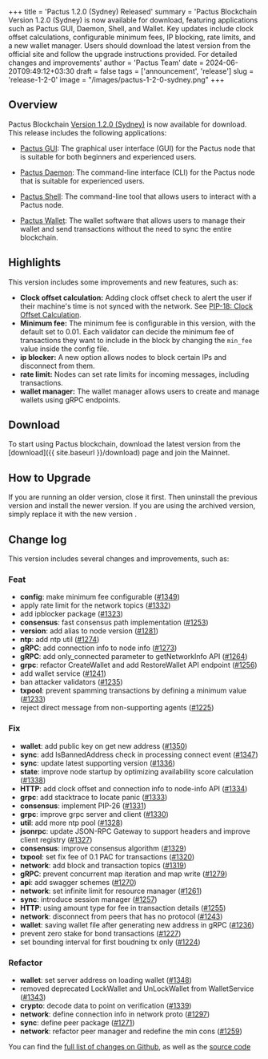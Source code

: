 +++
title = 'Pactus 1.2.0 (Sydney) Released'
summary = 'Pactus Blockchain Version 1.2.0 (Sydney) is now available for download, featuring applications such as Pactus GUI, Daemon, Shell, and Wallet. Key updates include clock offset calculations, configurable minimum fees, IP blocking, rate limits, and a new wallet manager. Users should download the latest version from the official site and follow the upgrade instructions provided. For detailed changes and improvements'
author = 'Pactus Team'
date = 2024-06-20T09:49:12+03:30
draft = false
tags = ['announcement', 'release']
slug = 'release-1-2-0'
image = "/images/pactus-1-2-0-sydney.png"
+++

## Overview

Pactus Blockchain [Version 1.2.0 (Sydney)](https://github.com/pactus-project/pactus/releases/tag/v1.2.0)
is now available for download.
This release includes the following applications:

- [Pactus GUI](https://docs.pactus.org/get-started/pactus-gui/):
  The graphical user interface (GUI) for the Pactus node that is suitable
  for both beginners and experienced users.

- [Pactus Daemon](https://docs.pactus.org/get-started/pactus-daemon/):
  The command-line interface (CLI) for the Pactus node that is suitable for experienced users.

- [Pactus Shell](https://docs.pactus.org/tutorials/pactus-shell/):
  The command-line tool that allows users to interact with a Pactus node.

- [Pactus Wallet](https://docs.pactus.org/tutorials/pactus-wallet/):
  The wallet software that allows users to manage their wallet and send transactions
  without the need to sync the entire blockchain.

## Highlights

This version includes some improvements and new features, such as:

- **Clock offset calculation:** Adding clock offset check to
  alert the user if their machine's time is not synced with the network.
  See [PIP-18: Clock Offset Calculation](https://pips.pactus.org/PIPs/pip-18).
- **Minimum fee:** The minimum fee is configurable in this version, with the default set to 0.01.
  Each validator can decide the minimum fee of transactions they want to include in the block
  by changing the `min_fee` value inside the config file.
- **ip blocker:** A new option allows nodes to block certain IPs and disconnect from them.
- **rate limit:** Nodes can set rate limits for incoming messages, including transactions.
- **wallet manager:** The wallet manager allows users to create and manage wallets using gRPC endpoints.

## Download

To start using Pactus blockchain, download the latest version from the [download]({{ site.baseurl }}/download)
page and join the Mainnet.

## How to Upgrade

If you are running an older version, close it first.
Then uninstall the previous version and install the newer version.
If you are using the archived version, simply replace it with the new version .

## Change log

This version includes several changes and improvements, such as:

### Feat

- **config**: make minimum fee configurable ([#1349](https://github.com/pactus-project/pactus/pull/1349))
- apply rate limit for the network topics ([#1332](https://github.com/pactus-project/pactus/pull/1332))
- add ipblocker package ([#1323](https://github.com/pactus-project/pactus/pull/1323))
- **consensus**: fast consensus path implementation ([#1253](https://github.com/pactus-project/pactus/pull/1253))
- **version**: add alias to node version ([#1281](https://github.com/pactus-project/pactus/pull/1281))
- **ntp**: add ntp util ([#1274](https://github.com/pactus-project/pactus/pull/1274))
- **gRPC**: add connection info to node info ([#1273](https://github.com/pactus-project/pactus/pull/1273))
- **gRPC**: add only_connected parameter to getNetworkInfo API ([#1264](https://github.com/pactus-project/pactus/pull/1264))
- **grpc**: refactor CreateWallet and add RestoreWallet API endpoint ([#1256](https://github.com/pactus-project/pactus/pull/1256))
- add wallet service ([#1241](https://github.com/pactus-project/pactus/pull/1241))
- ban attacker validators ([#1235](https://github.com/pactus-project/pactus/pull/1235))
- **txpool**: prevent spamming transactions by defining a minimum value ([#1233](https://github.com/pactus-project/pactus/pull/1233))
- reject direct message from non-supporting agents ([#1225](https://github.com/pactus-project/pactus/pull/1225))

### Fix

- **wallet**: add public key on get new address ([#1350](https://github.com/pactus-project/pactus/pull/1350))
- **sync**: add IsBannedAddress check in processing connect event ([#1347](https://github.com/pactus-project/pactus/pull/1347))
- **sync**: update latest supporting version ([#1336](https://github.com/pactus-project/pactus/pull/1336))
- **state**: improve node startup by optimizing availability score calculation ([#1338](https://github.com/pactus-project/pactus/pull/1338))
- **HTTP**: add clock offset and connection info to node-info API ([#1334](https://github.com/pactus-project/pactus/pull/1334))
- **grpc**: add stacktrace to locate panic ([#1333](https://github.com/pactus-project/pactus/pull/1333))
- **consensus**: implement PIP-26 ([#1331](https://github.com/pactus-project/pactus/pull/1331))
- **grpc**: improve grpc server and client ([#1330](https://github.com/pactus-project/pactus/pull/1330))
- **util**: add more ntp pool ([#1328](https://github.com/pactus-project/pactus/pull/1328))
- **jsonrpc**: update JSON-RPC Gateway to support headers and improve client registry ([#1327](https://github.com/pactus-project/pactus/pull/1327))
- **consensus**: improve consensus algorithm ([#1329](https://github.com/pactus-project/pactus/pull/1329))
- **txpool**: set fix fee of 0.1 PAC for transactions ([#1320](https://github.com/pactus-project/pactus/pull/1320))
- **network**: add block and transaction topics ([#1319](https://github.com/pactus-project/pactus/pull/1319))
- **gRPC**: prevent concurrent map iteration and map write ([#1279](https://github.com/pactus-project/pactus/pull/1279))
- **api**: add swagger schemes ([#1270](https://github.com/pactus-project/pactus/pull/1270))
- **network**: set infinite limit for resource manager ([#1261](https://github.com/pactus-project/pactus/pull/1261))
- **sync**: introduce session manager ([#1257](https://github.com/pactus-project/pactus/pull/1257))
- **HTTP**: using amount type for fee in transaction details ([#1255](https://github.com/pactus-project/pactus/pull/1255))
- **network**: disconnect from peers that has no protocol ([#1243](https://github.com/pactus-project/pactus/pull/1243))
- **wallet**: saving wallet file after generating new address in gRPC ([#1236](https://github.com/pactus-project/pactus/pull/1236))
- prevent zero stake for bond transactions ([#1227](https://github.com/pactus-project/pactus/pull/1227))
- set bounding interval for first boudning tx only ([#1224](https://github.com/pactus-project/pactus/pull/1224))

### Refactor

- **wallet**: set server address on loading wallet ([#1348](https://github.com/pactus-project/pactus/pull/1348))
- removed deprecated LockWallet and UnLockWallet from WalletService ([#1343](https://github.com/pactus-project/pactus/pull/1343))
- **crypto**: decode data to point on verification ([#1339](https://github.com/pactus-project/pactus/pull/1339))
- **network**: define connection info in network proto ([#1297](https://github.com/pactus-project/pactus/pull/1297))
- **sync**: define peer package ([#1271](https://github.com/pactus-project/pactus/pull/1271))
- **network**: refactor peer manager and redefine the min cons ([#1259](https://github.com/pactus-project/pactus/pull/1259))

You can find the [full list of changes on Github](https://github.com/pactus-project/pactus/compare/v1.1.0...v1.2.0),
as well as the [source code](https://github.com/pactus-project/pactus/releases/tag/v1.2.0)
